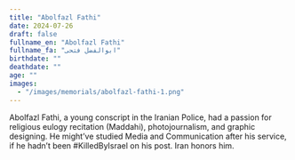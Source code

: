 ```yaml
---
title: "Abolfazl Fathi"
date: 2024-07-26
draft: false
fullname_en: "Abolfazl Fathi"
fullname_fa: "ابوالفضل فتحی"
birthdate: ""
deathdate: ""
age: ""
images:
  - "/images/memorials/abolfazl-fathi-1.png"
---
```


Abolfazl Fathi, a young conscript in the Iranian Police, had a passion for religious eulogy recitation (Maddahi), photojournalism, and graphic designing. He might’ve studied Media and Communication after his service, if he hadn’t been #KilledByIsrael on his post. Iran honors him.